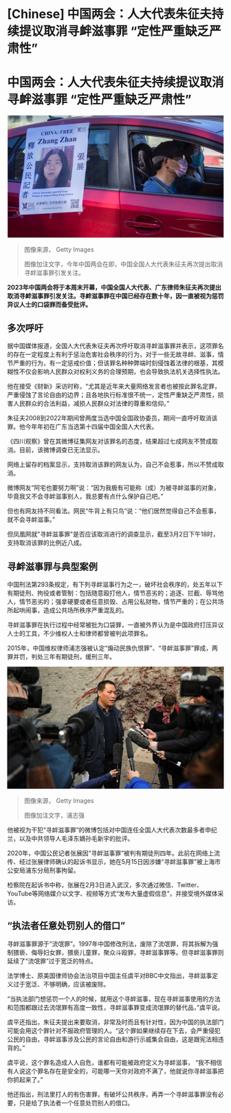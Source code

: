 # [Chinese] 中国两会：人大代表朱征夫持续提议取消寻衅滋事罪 “定性严重缺乏严肃性”

#  中国两会：人大代表朱征夫持续提议取消寻衅滋事罪 “定性严重缺乏严肃性”


![今年中国两会在即，中国全国人大代表朱征夫再次提出取消寻衅滋事罪引发关注。](_128825852_gettyimages-1229669510.jpg)

> 图像来源，  Getty Images
>
> 图像加注文字，今年中国两会在即，中国全国人大代表朱征夫再次提出取消寻衅滋事罪引发关注。

**2023年中国两会将于本周末开幕，中国全国人大代表、广东律师朱征夫再次提出取消寻衅滋事罪引发关注。寻衅滋事罪在中国已经存在数十年，因一直被视为惩罚异议人士的口袋罪而备受批评。**

##  多次呼吁

据中国媒体报道，全国人大代表朱征夫再次呼吁取消寻衅滋事罪并表示，这项罪名的存在一定程度上有利于惩治危害社会秩序的行为，对于一些无故寻衅、滋事，情节严重的行为，有一定惩戒价值；但该罪名种种弊端时刻侵蚀着法律的根基，其模糊性不仅会影响人民群众对权利义务的合理预期，也会导致执法机关选择性执法。

他在接受《财新》采访时称，“尤其是近年来大量网络发言者也被按此罪名定罪，严重侵蚀了言论自由的边界；且各地执行标准很不统一，定性严重缺乏严肃性，损害人民群众的合法利益，减损人民群众对法律的尊重和信仰。”

朱征夫2008到2022年期间曾两度当选中国全国政协委员，期间一直呼吁取消该罪。他今年年初在广东当选第十四届中国全国人大代表。

《四川观察》曾在其微博征集网友对该罪名的态度，结果超过七成网友不赞成取消。目前，该微博调查已无法显示。

网络上留存的档案显示，支持取消该罪的网友认为，自己不会惹事，所以不赞成取消。

微博网友“阿宅也要努力啊”说：“因为我极有可能称（成）为被寻衅滋事的对象，毕竟我又不会寻衅滋事别人，我总要有点什么保护自己吧。”

但也有网友持不同看法。网民“牛背上有只鸟”说：“他们居然觉得自己不会惹事，就不会寻衅滋事。”

但凤凰网就"寻衅滋事罪"是否应该取消进行的调查显示，截至3月2日下午18时，支持取消该罪的比例近八成。

##  寻衅滋事罪与典型案例

中国刑法第293条规定，有下列寻衅滋事行为之一，破坏社会秩序的，处五年以下有期徒刑、拘役或者管制：包括随意殴打他人，情节恶劣的；追逐、拦截、辱骂他人，情节恶劣的；强拿硬要或者任意损毁、占用公私财物，情节严重的；在公共场所起哄闹事，造成公共场所秩序严重混乱的。

寻衅滋事罪在执行过程中经常被批为口袋罪，一直被外界认为是中国政府打压异议人士的工具，不少维权人士和律师都曾被判此项罪名。

2015年，中国维权律师浦志强被认定“煽动民族仇恨罪”、“寻衅滋事罪”罪成，两罪并罚，判处三年有期徒刑，缓刑三年。

![浦志强](_128825854_gettyimages-132724900.jpg)

> 图像来源，  Getty Images
>
> 图像加注文字，浦志强

他被视为干犯“寻衅滋事罪”的微博包括对中国连任全国人大代表次数最多者申纪兰，以及中共领导人毛泽东嫡孙毛新宇的批评。

2020年，中国公民记者张展因“寻衅滋事罪”被判有期徒刑四年。此前在网络上流传、经过张展律师确认的起诉书显示，她在5月15日因涉嫌“寻衅滋事罪”被上海市公安局浦东分局刑事拘留。

检察院在起诉书中称，张展在2月3日进入武汉，多次通过微信、Twitter、YouTube等网络媒介以文字、视频等方式“发布大量虚假信息”，并接受境外媒体采访。

##  “执法者任意处罚别人的借口”

寻衅滋事罪源于“流氓罪”。1997年中国修改刑法，废除了流氓罪，将其拆解为强制猥亵、侮辱妇女罪，猥亵儿童罪，聚众斗殴罪，寻衅滋事罪等。但寻衅滋事罪则延续了“流氓罪”过于宽泛的特点。

法学博士、原美国律师协会法治项目中国主任虞平对BBC中文指出，寻衅滋事定义过于宽泛、不够明确，应该被废除。

“当执法部门想惩罚一个人的时候，就用这个寻衅滋事，现在寻衅滋事使用的方法和范围都跟过去流氓罪有高度一致性，寻衅滋事罪变成流氓罪的替代品，”虞平说。


虞平还指出，朱征夫提出来要取消，非常及时而且有针对性，因为中国的执法部门可能会用这个罪针对不服政府管理的人。“这个罪如果继续存在下去，会严重侵犯公民的自由，寻衅滋事涉及公民的言论自由和游行示威集会自由，这是跟宪法相违背的。”

虞平说，这个罪名造成人人自危，谁都有可能被政府定义为寻衅滋事， “我不相信有人说这个罪名存在是安全的，可能哪一天你对政府不满了，他就说你寻衅滋事把你抓起来了。”

他还指出，刑法里打人的有伤害罪，有破坏公共秩序，再弄一个寻衅滋事罪没有必要，只是给了执法者一个任意处罚别人的借口。


